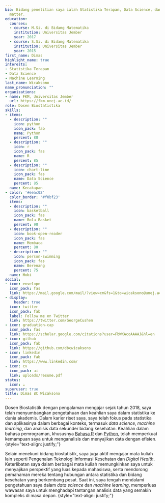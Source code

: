 ```yaml
---
bio: Bidang penelitian saya ialah Statistika Terapan, Data Science, dan Machine Learning
  matter.
education:
  courses:
  - course: M.Si. di Bidang Matematika
    institution: Universitas Jember
    year: 2017
  - course: S.Si. di Bidang Matematika
    institution: Universitas Jember
    year: 2015
first_name: Dimas
highlight_name: true
interests:
- Statistika Terapan
- Data Science
- Machine Learning
last_name: Wicaksono
name_pronunciation: ""
organizations:
- name: FKM, Universitas Jember
  url: https://fkm.unej.ac.id/
role: Dosen Biostatistika
skills:
- items:
  - description: ""
    icon: python
    icon_pack: fab
    name: Python
    percent: 80
  - description: ""
    icon: r
    icon_pack: fas
    name: R 
    percent: 85
  - description: ""
    icon: chart-line
    icon_pack: fas
    name: Data Science
    percent: 85
  name: Kecakapan
- color: '#eeac02'
  color_border: '#f0bf23'
  items:
  - description: ""
    icon: basketball
    icon_pack: fas
    name: Bola Basket
    percent: 90
  - description: ""
    icon: book-open-reader
    icon_pack: fas
    name: Membaca
    percent: 80
  - description: ""
    icon: person-swimming
    icon_pack: fas
    name: Berenang
    percent: 75
  name: Hobi
social:
- icon: envelope
  icon_pack: fas
  link: https://mail.google.com/mail/?view=cm&fs=1&to=wicaksono@unej.ac.id&bcc=199105282023211021@mail.unej.ac.ids
- display:
    header: true
  icon: twitter
  icon_pack: fab
  label: Follow me on Twitter
  link: https://twitter.com/GeorgeCushen
- icon: graduation-cap
  icon_pack: fas
  link: https://scholar.google.com/citations?user=FbWKAcoAAAAJ&hl=en
- icon: github
  icon_pack: fab
  link: https://github.com/dbcwicaksono
- icon: linkedin
  icon_pack: fab
  link: https://www.linkedin.com/
- icon: cv
  icon_pack: ai
  link: uploads/resume.pdf
status:
  icon: ☕️
superuser: true
title: Dimas BC Wicaksono
---
```


Dosen Biostatistik dengan pengalaman mengajar sejak tahun 2018, saya telah menyumbangkan pengetahuan dan keahlian saya dalam statistika ke dunia akademis. Dalam karier riset saya, saya telah fokus pada statistika dan aplikasinya dalam berbagai konteks, termasuk *data science*, *machine learning*, dan analisis data sekunder bidang kesehatan. Keahlian dalam bahasa pemrograman, khususnya [Bahasa R](#) dan [Python](#), telah memperkuat kemampuan saya untuk menganalisis dan menyajikan data dengan efisien.
{style="text-align: justify;"}

Selain menekuni bidang biostatistik, saya juga aktif mengajar mata kuliah lain seperti Pengenalan Teknologi Informasi Kesehatan dan *Digital Health*. Keterlibatan saya dalam berbagai mata kuliah memungkinkan saya untuk menyajikan perspektif yang luas kepada mahasiswa, serta mendorong pemahaman mereka tentang hubungan antara statistika dan bidang kesehatan yang berkembang pesat. Saat ini, saya tengah mendalami pengetahuan saya dalam *data science* dan *machine learning*, memperluas wawasan saya untuk menghadapi tantangan analisis data yang semakin kompleks di masa depan.
{style="text-align: justify;"}
